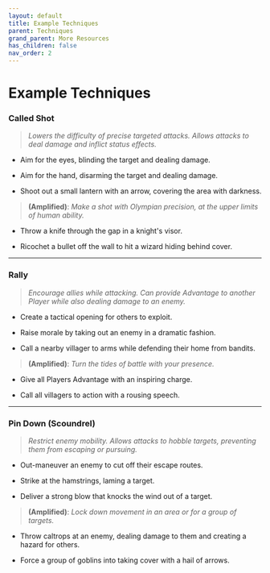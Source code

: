 ```yaml
---
layout: default
title: Example Techniques
parent: Techniques
grand_parent: More Resources
has_children: false
nav_order: 2
---
```


# Example Techniques

### Called Shot

> _Lowers the difficulty of precise targeted attacks. Allows attacks to deal damage and inflict status effects._

-   Aim for the eyes, blinding the target and dealing damage.

-   Aim for the hand, disarming the target and dealing damage.

-   Shoot out a small lantern with an arrow, covering the area with darkness.

> **(Amplified)**: _Make a shot with Olympian precision, at the upper limits of human ability._

-   Throw a knife through the gap in a knight's visor.

-   Ricochet a bullet off the wall to hit a wizard hiding behind cover.

---

### Rally

> _Encourage allies while attacking. Can provide Advantage to another Player while also dealing damage to an enemy._

-   Create a tactical opening for others to exploit.

-   Raise morale by taking out an enemy in a dramatic fashion.

-   Call a nearby villager to arms while defending their home from bandits.

> **(Amplified)**: _Turn the tides of battle with your presence._

-   Give all Players Advantage with an inspiring charge.

-   Call all villagers to action with a rousing speech.

---

### Pin Down (Scoundrel)

> _Restrict enemy mobility. Allows attacks to hobble targets, preventing them from escaping or pursuing._

-   Out-maneuver an enemy to cut off their escape routes.

-   Strike at the hamstrings, laming a target.

-   Deliver a strong blow that knocks the wind out of a target.

> **(Amplified)**: _Lock down movement in an area or for a group of targets._

-   Throw caltrops at an enemy, dealing damage to them and creating a hazard for others.

-   Force a group of goblins into taking cover with a hail of arrows.
